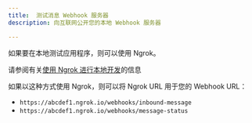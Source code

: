 ```yaml
---
title:  测试消息 Webhook 服务器
description: 向互联网公开您的本地 Webhook 服务器

---
```


如果要在本地测试应用程序，则可以使用 Ngrok。

请参阅有关[使用 Ngrok 进行本地开发](/tools/ngrok)的信息

如果以这种方式使用 Ngrok，则可以将 Ngrok URL 用于您的 Webhook URL：

* `https://abcdef1.ngrok.io/webhooks/inbound-message`
* `https://abcdef1.ngrok.io/webhooks/message-status`

